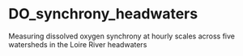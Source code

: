 # DO_synchrony_headwaters
Measuring dissolved oxygen synchrony at hourly scales across five watersheds in the Loire River headwaters
